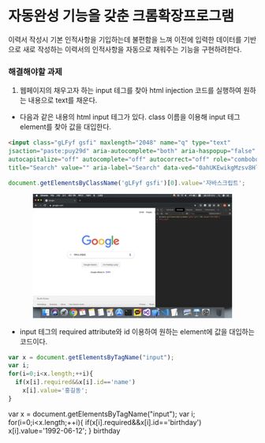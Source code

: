 # 자동완성 기능을 갖춘 크롬확장프로그램
이력서 작성시 기본 인적사항을 기입하는데 불편함을 느껴 이전에 입력한 데이터를 기반으로 새로 작성하는 이력서의 인적사항을 자동으로 채워주는 기능을 구현하려한다.

### 해결해야할 과제
1. 웹페이지의 채우고자 하는 input 테그를 찾아 html injection 코드를 실행하여 원하는 내용으로 text를 채운다.

+ 다음과 같은 내용의 html input 테그가 있다. class 이름을 이용해 input 테그 element를 찾아 값을 대입한다.
```html
<input class="gLFyf gsfi" maxlength="2048" name="q" type="text" 
jsaction="paste:puy29d" aria-autocomplete="both" aria-haspopup="false" 
autocapitalize="off" autocomplete="off" autocorrect="off" role="combobox" spellcheck="false" 
title="Search" value="" aria-label="Search" data-ved="0ahUKEwikgMzsv8HlAhWQzIsBHbtiD_EQ39UDCAQ">
```
``` js
document.getElementsByClassName('gLFyf gsfi')[0].value='자바스크립트';

```

<p align="center">
<img src="../images/googlemain.png" width="80%" />
</p>


+ input 테그의 required attribute와 id 이용하여 원하는 element에 값을 대입하는 코드이다.
```js
var x = document.getElementsByTagName("input");
var i;
for(i=0;i<x.length;++i){
  if(x[i].required&&x[i].id=='name')
    x[i].value='홍길동';
}
```

var x = document.getElementsByTagName("input");
var i;
for(i=0;i<x.length;++i){
  if(x[i].required&&x[i].id=='birthday')
    x[i].value='1992-06-12';
}
birthday
